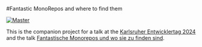 #Fantastic MonoRepos and where to find them

[![Master](https://github.com/simonhauck/fantastic-monorepos-and-where-to-find-them/actions/workflows/on-master-push.yml/badge.svg)](https://github.com/simonhauck/fantastic-monorepos-and-where-to-find-them/actions/workflows/on-master-push.yml)

This is the companion project for a talk at the [Karlsruher Entwicklertag 2024](https://www.entwicklertag.de/) and the
talk [Fantastische Monorepos und wo sie zu finden sind](https://www.entwicklertag.de/programm/Fantastische%20Monorepos%20und%20wo%20sie%20zu%20finden%20sind).

